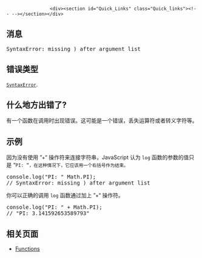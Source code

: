 
                
                  
                    <div><section id="Quick_Links" class="Quick_links"><!-- --></section></div>

<h2 id="&#x6D88;&#x606F;">&#x6D88;&#x606F;</h2>

<pre class="syntaxbox">SyntaxError: missing ) after argument list
</pre>

<h2 id="&#x9519;&#x8BEF;&#x7C7B;&#x578B;">&#x9519;&#x8BEF;&#x7C7B;&#x578B;</h2>

<p><a href="/zh-CN/docs/Web/JavaScript/Reference/Global_Objects/SyntaxError" title="SyntaxError&#xA0;&#x5BF9;&#x8C61;&#x4EE3;&#x8868;&#x5C1D;&#x8BD5;&#x89E3;&#x6790;&#x8BED;&#x6CD5;&#x4E0A;&#x4E0D;&#x5408;&#x6CD5;&#x7684;&#x4EE3;&#x7801;&#x7684;&#x9519;&#x8BEF;."><code>SyntaxError</code></a>.</p>

<h2 id="&#x4EC0;&#x4E48;&#x5730;&#x65B9;&#x51FA;&#x9519;&#x4E86;">&#x4EC0;&#x4E48;&#x5730;&#x65B9;&#x51FA;&#x9519;&#x4E86;?</h2>

<p>&#x6709;&#x4E00;&#x4E2A;&#x51FD;&#x6570;&#x5728;&#x8C03;&#x7528;&#x65F6;&#x51FA;&#x73B0;&#x9519;&#x8BEF;&#x3002;&#x8FD9;&#x53EF;&#x80FD;&#x662F;&#x4E00;&#x4E2A;&#x9519;&#x8BEF;&#xFF0C;&#x4E22;&#x5931;&#x8FD0;&#x7B97;&#x7B26;&#x6216;&#x8005;&#x8F6C;&#x4E49;&#x5B57;&#x7B26;&#x7B49;&#x3002;</p>

<h2 id="&#x793A;&#x4F8B;">&#x793A;&#x4F8B;</h2>

<p>&#x56E0;&#x4E3A;&#x6CA1;&#x6709;&#x4F7F;&#x7528; &#x201D;+&#x201C;&#xA0;&#x64CD;&#x4F5C;&#x7B26;&#x6765;&#x8FDE;&#x63A5;&#x5B57;&#x7B26;&#x4E32;&#xFF0C;JavaScript &#x8BA4;&#x4E3A; <code>log</code> &#x51FD;&#x6570;&#x7684;&#x53C2;&#x6570;&#x7684;&#x503C;&#x53EA;&#x662F; &#x201C;<code>PI: &#x201D;&#xFF0C;&#x5728;&#x8FD9;&#x79CD;&#x60C5;&#x51B5;&#x4E0B;&#xFF0C;&#x5B83;&#x5E94;&#x8BE5;&#x7528;&#x4E00;&#x4E2A;&#x53F3;&#x62EC;&#x53F7;&#x4F5C;&#x4E3A;&#x7ED3;&#x675F;&#x3002;</code></p>

<pre class="brush: js example-bad">console.log(&quot;PI: &quot; Math.PI);
// SyntaxError: missing ) after argument list
</pre>

<p>&#x4F60;&#x53EF;&#x4EE5;&#x6B63;&#x786E;&#x7684;&#x8C03;&#x7528; <code>log</code> &#x51FD;&#x6570;&#x901A;&#x8FC7;&#x52A0;&#x4E0A; &#x201D;+&#x201C; &#x64CD;&#x4F5C;&#x7B26;&#x3002;</p>

<pre class="brush: js example-good">console.log(&quot;PI: &quot; + Math.PI);
// &quot;PI: 3.141592653589793&quot;</pre>

<h2 id="&#x76F8;&#x5173;&#x9875;&#x9762;">&#x76F8;&#x5173;&#x9875;&#x9762;</h2>

<ul>
 <li><a href="/en-US/docs/Web/JavaScript/Guide/Functions">Functions</a></li>
</ul>
                  
                
              
